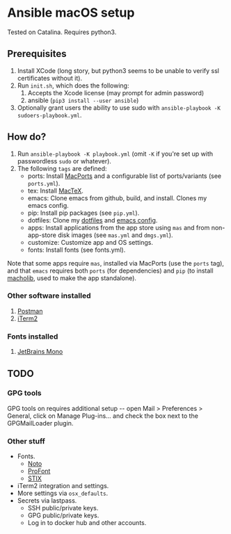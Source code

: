 # Ansible macOS setup

Tested on Catalina. Requires python3.

## Prerequisites

1. Install XCode (long story, but python3 seems to be unable to verify ssl certificates without it).
1. Run `init.sh`, which does the following:
    1. Accepts the Xcode license (may prompt for admin password)
    1. ansible (`pip3 install --user ansible`)
1. Optionally grant users the ability to use sudo with `ansible-playbook -K sudoers-playbook.yml`.

## How do?

1. Run `ansible-playbook -K playbook.yml` (omit `-K` if you're set up with passwordless `sudo` or whatever).
1. The following `tags` are defined:
    - ports:     Install [MacPorts](https://www.macports.org/) and a configurable list of ports/variants (see `ports.yml`).
    - tex:       Install [MacTeX](https://www.tug.org/mactex/).
    - emacs:     Clone emacs from github, build, and install. Clones my emacs config.
    - pip:       Install pip packages (see `pip.yml`).
    - dotfiles:  Clone my [dotfiles](https://github.com/conleym/dotfiles) and
     [emacs config](https://github.com/conleym/dot-emacs).
    - apps:      Install applications from the app store using `mas` and from non-app-store disk images (see `mas.yml` and `dmgs.yml`).
    - customize: Customize app and OS settings. 
    - fonts:     Install fonts (see fonts.yml).
 
Note that some apps require `mas`, installed via MacPorts (use the `ports` tag),
and that `emacs` requires both `ports` (for dependencies)
and `pip` (to install [macholib](https://github.com/ronaldoussoren/macholib/), used to make the app standalone).

### Other software installed

1. [Postman](https://www.postman.com/)
1. [iTerm2](https://https://www.iterm2.com/downloads.html)

### Fonts installed

1. [JetBrains Mono](https://www.jetbrains.com/lp/mono/)


## TODO

### GPG tools

GPG tools on requires additional setup -- open Mail > Preferences > General, click on Manage Plug-ins...
and check the box next to the GPGMailLoader plugin.

### Other stuff

* Fonts.
    * [Noto](https://www.google.com/get/noto/)
    * [ProFont](https://tobiasjung.name/profont/)
    * [STIX](https://www.stixfonts.org/)
* iTerm2 integration and settings.
* More settings via `osx_defaults`.
* Secrets via lastpass.
    * SSH public/private keys.
    * GPG public/private keys.
    * Log in to docker hub and other accounts.
